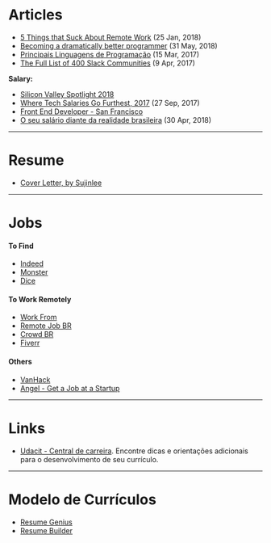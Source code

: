 # Articles

- [5 Things that Suck About Remote Work](https://shift.infinite.red/5-things-that-suck-about-remote-work-506b98dd38f9) (25 Jan, 2018)
- [Becoming a dramatically better programmer](https://recurse.henrystanley.com/post/better/) (31 May, 2018)
- [Principais Linguagens de Programação](https://becode.com.br/principais-linguagens-de-programacao/) (15 Mar, 2017)
- [The Full List of 400 Slack Communities](https://medium.com/startupsco/the-full-list-of-400-slack-communities-5545e82cf65d) (9 Apr, 2017)

**Salary:**

- [Silicon Valley Spotlight 2018](http://blog.indeed.com/2018/01/18/silicon-valley-hiring-spotlight/)
- [Where Tech Salaries Go Furthest, 2017](https://www.hiringlab.org/2017/09/27/tech-salaries-go-furthest-2017/) (27 Sep, 2017)
- [Front End Developer - San Francisco](https://www.payscale.com/research/US/Job=Front_End_Developer_%2f_Engineer/Salary/031ac8d9/San-Francisco-CA)
- [O seu salário diante da realidade brasileira](https://www.nexojornal.com.br/interativo/2016/01/11/O-seu-sal%C3%A1rio-diante-da-realidade-brasileira) (30 Apr, 2018)

---

# Resume

- [Cover Letter, by Sujinlee](https://sujinlee.me/cover-letter/)

---

# Jobs

#### To Find

- [Indeed](https://www.indeed.com/worldwide)
- [Monster](https://www.monster.com/geo/siteselection)
- [Dice](https://www.dice.com/)

#### To Work Remotely

- [Work From](https://workfrom.co/)
- [Remote Job BR](https://remotejobbr.github.io/)
- [Crowd BR](https://crowd.br.com/)
- [Fiverr](https://www.fiverr.com/)

#### Others

- [VanHack](https://www.vanhack.com)
- [Angel - Get a Job at a Startup](https://angel.co/)


---

# Links

- [Udacit - Central de carreira](https://career-resource-center.udacity.com/resume). Encontre dicas e orientações adicionais para o desenvolvimento de seu currículo.

---

# Modelo de Currículos

- [Resume Genius](https://resumegenius.com/resume-templates)
- [Resume Builder](https://www.livecareer.com/resume-builder)
